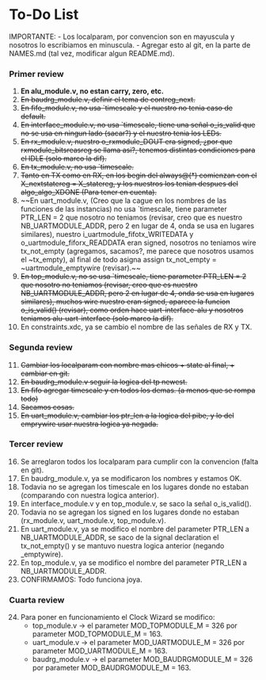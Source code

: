 # To-Do List
IMPORTANTE:
    - Los localparam, por convencion son en mayuscula y nosotros lo escribiamos en minuscula.
    - Agregar esto al git, en la parte de NAMES.md (tal vez, modificar algun README.md). 

### Primer review
1. **En alu_module.v, no estan carry, zero, etc.**
2. ~~En baudrg_module.v, definir el tema de contreg_next.~~
3. ~~En fifo_module.v, no usa `timescale y el nuestro no tenia caso de default.~~
4. ~~En interface_module.v, no usa `timescale, tiene una señal o_is_valid que no se usa en ningun lado (sacar?) y el nuestro tenia los LEDs.~~
5. ~~En rx_module.v, nuestro o_rxmodule_DOUT era signed, ¿por que rxmodule_bitsreasreg se llama asi?, tenemos distintas condiciones para el IDLE (solo marco la dif).~~
6. ~~En tx_module.v, no usa `timescale.~~
7. ~~Tanto en TX como en RX, en los begin del always@(*) comienzan con el X_nextstatereg = X_statereg, y los nuestros los tenian despues del algo_algo_XDONE (Para tener en cuenta).~~
8. ~~En uart_module.v, (Creo que la cague en los nombres de las funciones de las instancias) no usa `timescale, tiene parameter PTR_LEN = 2 que nosotro no teniamos (revisar, creo que es nuestro NB_UARTMODULE_ADDR, pero 2 en lugar de 4, onda se usa en lugares similares), nuestro i_uartmodule_fifotx_WRITEDATA y o_uartmodule_fiforx_READDATA eran signed, nosotros no teniamos wire tx_not_empty (agregamos, sacamos?, me parece que nosotros usamos el ~tx_empty), al final de todo asigna assign tx_not_empty = ~uartmodule_emptywire (revisar).~~
9. ~~En top_module.v, no se usa `timescale, tiene parameter PTR_LEN = 2 que nosotro no teniamos (revisar, creo que es nuestro NB_UARTMODULE_ADDR, pero 2 en lugar de 4, onda se usa en lugares similares), muchos wire nuestro eran signed, aparece la funcion o_is_valid() (revisar), como orden hace uart-interface-alu y nosotros teniamos alu-uart-interface (solo marco la dif).~~
10. En constraints.xdc, ya se cambio el nombre de las señales de RX y TX.

### Segunda review
11. ~~Cambiar los localparam con nombre mas chicos + state al final, + cambiar en git.~~
12. ~~En baudrg_module.v seguir la logica del tp newest.~~
13. ~~En fifo agregar timescale y en todos los demas. (a menos que se rompa todo)~~
14. ~~Sacamos cosas.~~
15. ~~En uart_module.v, cambiar los ptr_len a la logica del pibe, y lo del emprywire usar nuestra logica ya negada.~~

### Tercer review
16. Se arreglaron todos los localparam para cumplir con la convencion (falta en git).
17. En baudrg_module.v, ya se modificaron los nombres y estamos OK.
18. Todavia no se agregan los timescale en los lugares donde no estaban (comparando con nuestra logica anterior).
19. En interface_module.v y en top_module.v, se saco la señal o_is_valid().
20. Todavia no se agregan los signed en los lugares donde no estaban (rx_module.v, uart_module.v, top_module.v).
21. En uart_module.v, ya se modifico el nombre del parameter PTR_LEN a NB_UARTMODULE_ADDR, se saco de la signal declaration el tx_not_empty() y se mantuvo nuestra logica anterior (negando _emptywire).
22. En top_module.v, ya se modifico el nombre del parameter PTR_LEN a NB_UARTMODULE_ADDR.
23. CONFIRMAMOS: Todo funciona joya.

### Cuarta review
24. Para poner en funcionamiento el Clock Wizard se modifico:
    - top_module.v -> el parameter MOD_TOPMODULE_M = 326 por parameter MOD_TOPMODULE_M = 163.
    - uart_module.v -> el parameter MOD_UARTMODULE_M = 326 por parameter MOD_UARTMODULE_M = 163.
    - baudrg_module.v -> el parameter MOD_BAUDRGMODULE_M = 326 por parameter MOD_BAUDRGMODULE_M = 163.